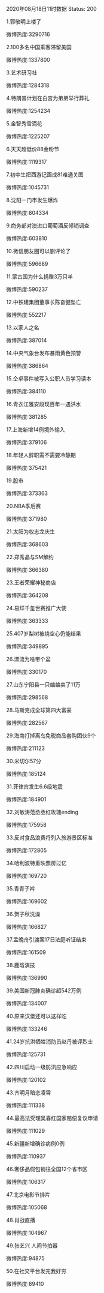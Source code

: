 2020年08月18日11时数据
Status: 200

1.郭敬明上楼了

微博热度:3290716

2.100多名中国乘客滞留美国

微博热度:1337800

3.艺术研习社

微博热度:1284318

4.特朗普计划在白宫为弟弟举行葬礼

微博热度:1254234

5.金智秀雪滴花

微博热度:1225207

6.天天超低价88金粉节

微博热度:1119317

7.初中生把西游记画成81难通关图

微博热度:1045731

8.沈阳一门市发生爆炸

微博热度:804334

9.商务部对澳进口葡萄酒反倾销调查

微博热度:603810

10.微信朋友圈可以删评论了

微博热度:596689

11.蒙古国为什么捐赠3万只羊

微博热度:590237

12.中铁建集团董事长陈奋健坠亡

微博热度:552217

13.以家人之名

微博热度:387014

14.中央气象台发布暴雨黄色预警

微博热度:386864

15.仝卓事件被写入公职人员学习读本

微博热度:384110

16.青衣江雅安段现百年一遇洪水

微博热度:381285

17.上海新增14例境外输入

微博热度:379106

18.年轻人辞职需不需要冷静期

微博热度:375421

19.股市

微博热度:373363

20.NBA季后赛

微博热度:371980

21.太阳为权志龙庆生

微博热度:368603

22.郑秀晶与SM解约

微博热度:366380

23.王者荣耀神秘商店

微博热度:364208

24.易烊千玺世赛推广大使

微博热度:363333

25.407岁梨树被烧空心仍能结果

微博热度:349895

26.漂流为啥带个盆

微博热度:330170

27.山东宁阳县一只蛐蛐卖了11万

微博热度:298568

28.马斯克成全球第四大富豪

微博热度:282567

29.海南打掉离岛免税商品套购团伙9个

微博热度:211123

30.米切尔57分

微博热度:185124

31.菲律宾发生6.6级地震

微博热度:184901

32.刘敏涛范丞丞红玫瑰ending

微博热度:175958

33.反对食品浪费将列入旅游景区标准

微博热度:172805

34.哈利波特重映票房过亿

微博热度:169720

35.青青子衿

微博热度:169602

36.贺子秋洗澡

微博热度:166827

37.孟晚舟引渡案17日法庭听证结束

微博热度:161509

38.鹿晗演技

微博热度:136990

39.美国新冠肺炎确诊超542万例

微博热度:134007

40.原来汉堡还可以这样吃

微博热度:133246

41.24岁抗洪牺牲消防员赵丹被评烈士

微博热度:125731

42.四川启动一级防汛应急响应

微博热度:120102

43.齐明月暗恋凌霄

微博热度:111338

44.最高法受理吴春红国家赔偿复议申请

微博热度:111029

45.新疆新增确诊病例0例

微博热度:110937

46.奢侈品假包销往全国12个省市区

微博热度:106317

47.北京电影节排片

微博热度:105068

48.肖战直播

微博热度:104967

49.张艺兴 人间节拍器

微博热度:94875

50.在社交平台发完我好穷

微博热度:89410

